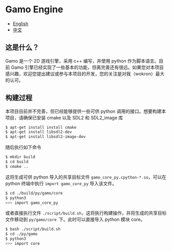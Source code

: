 # Gamo Engine
- [English](README.md)
- [中文](docs/README.zh.md)

## 这是什么？
Gamo 是一个 2D 游戏引擎，采用 c++ 编写，并使用 python 作为脚本语言。目前 Gamo 引擎已经实现了一些基本的功能，但离完善还有很远。如果您对本项目感兴趣，欢迎您提出建议或参与本项目的开发，您的关注是对我（wokron）最大的认可。

## 构建过程
本项目目前并不完善，但已经能够提供一些可供 python 调用的接口。想要构建本项目，请确保已安装 cmake 以及 SDL2 和 SDL2_image 库
```sh
$ apt-get install install cmake
$ apt-get install libsdl2-dev
$ apt-get install libsdl2-image-dev
```

随后执行如下命令
```sh
$ mkdir build
$ cd build
$ cmake ..
```

这将生成可供 python 导入的共享目标文件 `gamo_core_py.cpython-*.so`，可以在 python 终端中执行 `import gamo_core_py` 导入该文件。
```sh
$ cd ./build/py/gamo/core
$ python3
>>> import gamo_core_py
```

或者直接执行文件 `./script/build.sh`，这将执行构建操作，并将生成的共享目标文件移动到 `py/gamo/core `下。此时可以直接导入 python 模块 core。
```sh
$ bash ./script/build.sh
$ cd ./py/gamo
$ python3
>>> import core
```

